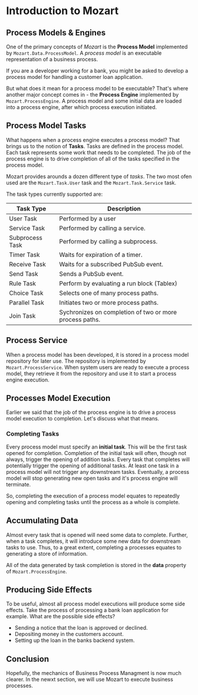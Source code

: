# Introduction to Mozart

## Process Models & Engines

One of the primary concepts of *Mozart* is the **Process Model** implemented by `Mozart.Data.ProcessModel`. A *process model* is an executable representation of a business process. 

If you are a developer working for a bank, you might be asked to develop a process model for handling a customer loan application.

But what does it mean for a process model to be executable? That's where another major concept comes in - the **Process Engine** implemented by `Mozart.ProcessEngine`. A process model and some initial data are loaded into a process engine, after which process execution initiated.

## Process Model Tasks

What happens when a process engine executes a process model? That brings us to the notion of **Tasks**. Tasks are defined in the process model. Each task represents some work that needs to be completed. The job of the process engine is to drive completion of all of the tasks specified in the process model.

Mozart provides arounds a dozen different type of *tasks*. The two most ofen used are the `Mozart.Task.User` task and the `Mozart.Task.Service` task. 

The task types currently supported are:

| Task Type               |  Description |
|-----|-----|
| User Task               | Performed by a user |
| Service Task            | Performed by calling a service. |
| Subprocess Task         | Performed by calling a subprocess. |
| Timer Task              | Waits for expiration of a timer. |
| Receive Task            | Waits for a subscribed PubSub event. |
| Send Task               | Sends a PubSub event. |
| Rule Task               | Perform by evaluating a run block (Tablex) |
| Choice Task             | Selects one of many process paths. |
| Parallel Task           | Initiates two or more process paths. |
| Join Task               | Sychronizes on completion of two or more process paths. |

## Process Service
 
When a process model has been developed, it is stored in a process model repository for later use. The repository is implemented by `Mozart.ProcessService`. When system users are ready to execute a process model, they retrieve it from the repository and use it to start a process engine execution.

## Processes Model Execution

Earlier we said that the job of the process engine is to drive a process model execution to completion. Let's discuss what that means.

### Completing Tasks

Every process model must specify an **initial task**. This will be the first task opened for completion. Completion of the initial task will often, though not always, trigger the opening of addition tasks. Every task that completes will potentially trigger the opening of additional tasks. At least one task in a process model will not trigger any downstream tasks. Eventually, a process model will stop generating new open tasks and it's process engine will terminate.

So, completing the execution of a process model equates to repeatedly opening and completing tasks until the process as a whole is complete.

## Accumulating Data

Almost every task that is opened will need some data to complete. Further, when a task completes, it will introduce some new data for downstream tasks to use. Thus, to a great extent, completing a processes equates to generating a store of information.

All of the data generated by task completion is stored in the **data** property of `Mozart.ProcessEngine`.

## Producing Side Effects

To be useful, almost all process model executions will produce some side effects. Take the process of processing a bank loan application for example. What are the possible side effects?

* Sending a notice that the loan is approved or declined.
* Depositing money in the customers account.
* Setting up the loan in the banks backend system.

## Conclusion

Hopefully, the mechanics of Business Process Managment is now much clearer. In the newxt section, we will use Mozart to execute business processes.



